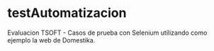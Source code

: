# testAutomatizacion

Evaluacion TSOFT - Casos de prueba con Selenium utilizando como ejemplo la web de Domestika.
